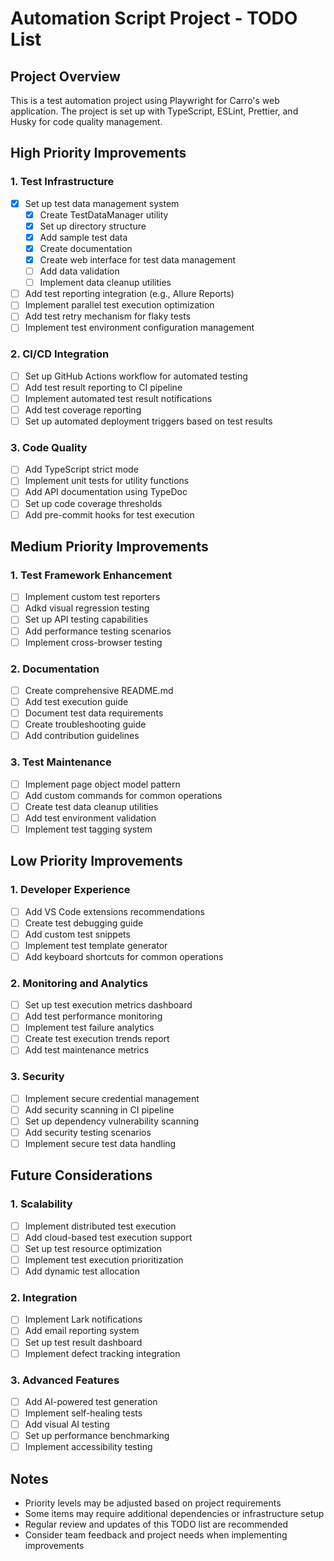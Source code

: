 # Automation Script Project - TODO List

## Project Overview

This is a test automation project using Playwright for Carro's web application. The project is set up with TypeScript,
ESLint, Prettier, and Husky for code quality management.

## High Priority Improvements

### 1. Test Infrastructure

- [x] Set up test data management system
    - [x] Create TestDataManager utility
    - [x] Set up directory structure
    - [x] Add sample test data
    - [x] Create documentation
    - [x] Create web interface for test data management
    - [ ] Add data validation
    - [ ] Implement data cleanup utilities
- [ ] Add test reporting integration (e.g., Allure Reports)
- [ ] Implement parallel test execution optimization
- [ ] Add test retry mechanism for flaky tests
- [ ] Implement test environment configuration management

### 2. CI/CD Integration

- [ ] Set up GitHub Actions workflow for automated testing
- [ ] Add test result reporting to CI pipeline
- [ ] Implement automated test result notifications
- [ ] Add test coverage reporting
- [ ] Set up automated deployment triggers based on test results

### 3. Code Quality

- [ ] Add TypeScript strict mode
- [ ] Implement unit tests for utility functions
- [ ] Add API documentation using TypeDoc
- [ ] Set up code coverage thresholds
- [ ] Add pre-commit hooks for test execution

## Medium Priority Improvements

### 1. Test Framework Enhancement

- [ ] Implement custom test reporters
- [ ] Adkd visual regression testing
- [ ] Set up API testing capabilities
- [ ] Add performance testing scenarios
- [ ] Implement cross-browser testing

### 2. Documentation

- [ ] Create comprehensive README.md
- [ ] Add test execution guide
- [ ] Document test data requirements
- [ ] Create troubleshooting guide
- [ ] Add contribution guidelines

### 3. Test Maintenance

- [ ] Implement page object model pattern
- [ ] Add custom commands for common operations
- [ ] Create test data cleanup utilities
- [ ] Add test environment validation
- [ ] Implement test tagging system

## Low Priority Improvements

### 1. Developer Experience

- [ ] Add VS Code extensions recommendations
- [ ] Create test debugging guide
- [ ] Add custom test snippets
- [ ] Implement test template generator
- [ ] Add keyboard shortcuts for common operations

### 2. Monitoring and Analytics

- [ ] Set up test execution metrics dashboard
- [ ] Add test performance monitoring
- [ ] Implement test failure analytics
- [ ] Create test execution trends report
- [ ] Add test maintenance metrics

### 3. Security

- [ ] Implement secure credential management
- [ ] Add security scanning in CI pipeline
- [ ] Set up dependency vulnerability scanning
- [ ] Add security testing scenarios
- [ ] Implement secure test data handling

## Future Considerations

### 1. Scalability

- [ ] Implement distributed test execution
- [ ] Add cloud-based test execution support
- [ ] Set up test resource optimization
- [ ] Implement test execution prioritization
- [ ] Add dynamic test allocation

### 2. Integration

- [ ] Implement Lark notifications
- [ ] Add email reporting system
- [ ] Set up test result dashboard
- [ ] Implement defect tracking integration

### 3. Advanced Features

- [ ] Add AI-powered test generation
- [ ] Implement self-healing tests
- [ ] Add visual AI testing
- [ ] Set up performance benchmarking
- [ ] Implement accessibility testing

## Notes

- Priority levels may be adjusted based on project requirements
- Some items may require additional dependencies or infrastructure setup
- Regular review and updates of this TODO list are recommended
- Consider team feedback and project needs when implementing improvements